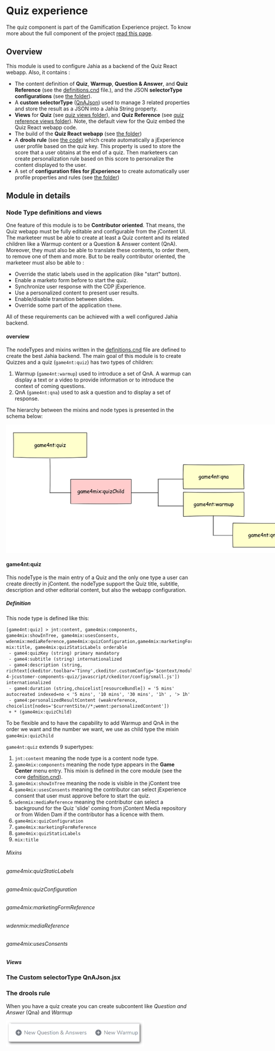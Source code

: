 # Quiz experience

The quiz component is part of the Gamification Experience project. To know more about
the full component of the project [read this page][overview.md].

## Overview

This module is used to configure Jahia as a backend of the Quiz React webapp.
Also, it contains :
* The content definition of **Quiz**, **Warmup**, **Question & Answer**,
and **Quiz Reference** (see the [definitions.cnd] file.), and the JSON
**selectorType configurations** (see [the folder][selector_conf]).
* A **custom selectorType** ([QnAJson]) used to manage 3 related properties and store 
the result as a JSON into a Jahia String property.
* **Views** for **Quiz** (see [quiz views folder][quizViews]),
and **Quiz Reference** (see [quiz reference views folder][quizRefViews]).
Note, the default view for the Quiz embed the Quiz React webapp code.
* The build of the **Quiz React webapp** (see [the folder][quiz_webapp])
* A **drools rule** (see [the code][d_rule]) which create automatically a jExperience user profile based
on the quiz key. This property is used to store the score that a user obtains
at the end of a quiz. Then marketeers can create personalization rule based
on this score to personalize the content displayed to the user.
* A set of **configuration files for jExperience** to create automatically 
user profile properties and rules (see [the folder][jExp_conf])

## Module in details

### Node Type definitions and views
One feature of this module is to be **Contributor oriented**. That means,
the Quiz webapp must be fully editable and configurable from the jContent UI.
The marketeer must be able to create at least a Quiz content and its related children
like a Warmup content or a Question & Answer content (QnA). Moreover, they must also be able to translate
these contents, to order them, to remove one of them and more.
But to be really contributor oriented, the marketeer must also be able to :
* Override the static labels used in the application (like "start" button).
* Enable a marketo form before to start the quiz.
* Synchronize user response with the CDP jExperience.
* Use a personalized content to present user results.
* Enable/disable transition between slides.
* Override some part of the application `theme`.

All of these requirements can be achieved with a well configured Jahia backend.

#### overview
The nodeTypes and mixins written in the [definitions.cnd] file are defined to create the best Jahia
backend.
The main goal of this module is to create Quizzes and a quiz (`game4nt:quiz`) has two types of children:
1. Warmup (`game4nt:warmup`) used to introduce a set of QnA. A warmup can display a text or a video to provide information
 or to introduce the context of coming questions.
2. QnA (`game4nt:qna`) used to ask a question and to display a set of response.

The hierarchy between the mixins and node types is presented in the schema below:

<img src="./doc/schema/020_quizArch.png" style="max-width:800px;"/>

#### game4nt:quiz
This nodeType is the main entry of a Quiz and the only one type a user can create directly in jContent.
the nodeType support the Quiz title, subtitle, description and other editorial content, but also the
webapp configuration.
##### Definition
This node type is defined like this:
```cnd
[game4nt:quiz] > jnt:content, game4mix:components, game4mix:showInTree, game4mix:usesConsents, wdenmix:mediaReference,game4mix:quizConfiguration,game4mix:marketingFormReference, mix:title, game4mix:quizStaticLabels orderable
 - game4:quizKey (string) primary mandatory
 - game4:subtitle (string) internationalized
 - game4:description (string, richtext[ckeditor.toolbar='Tinny',ckeditor.customConfig='$context/modules/game-4-jcustomer-components-quiz/javascript/ckeditor/config/small.js']) internationalized
 - game4:duration (string,choicelist[resourceBundle]) = '5 mins' autocreated indexed=no < '5 mins', '10 mins', '30 mins', '1h' , '> 1h'
 - game4:personalizedResultContent (weakreference, choicelist[nodes='$currentSite//*;wemnt:personalizedContent'])
 + * (game4mix:quizChild)
```

To be flexible and to have the capability to add Warmup and QnA in the order we want and the number
we want, we use as child type the mixin `game4mix:quizChild`

`game4nt:quiz` extends 9 supertypes:
1. `jnt:content` meaning the node type is a content node type.
2. `game4mix:components` meaning the node type appears in the **Game Center** menu entry.
This mixin is defined in the core module (see the core [defnition.cnd][core_cnd]).
3. `game4mix:showInTree` meaning the node is visible in the jContent tree
4. `game4mix:usesConsents` meaning the contributor can select jExperience consent that user must
approve before to start the quiz.
5. `wdenmix:mediaReference` meaning the contributor can select a background for the Quiz 'slide' coming
from jContent Media repository or from Widen Dam if the contributor has a licence with them.
6. `game4mix:quizConfiguration`
7. `game4mix:marketingFormReference`
8. `game4mix:quizStaticLabels`
9. `mix:title`

###### Mixins
###### game4mix:quizStaticLabels
###### game4mix:quizConfiguration
###### game4mix:marketingFormReference
###### wdenmix:mediaReference
###### game4mix:usesConsents

##### Views

### The Custom selectorType QnAJson.jsx
### The drools rule



  When you have a quiz create you can create subcontent like *Question and Answer* (Qna) and *Warmup*

<img src="./doc/images/202_subContent.png" width="375px"/>


[overview.md]: ../README.md
[definitions.cnd]: ./src/main/resources/META-INF/definitions.cnd
[quizViews]: ./src/main/resources/game4nt_quiz/html
[quizRefViews]: ./src/main/resources/game4nt_quizReference/html
[d_rule]: ./src/main/resources/META-INF/rules.drl
[quiz_webapp]: ./src/main/resources/javascript/webapp
[QnAJson]: ./src/javascript/QnAJson
[jExp_conf]: ./src/main/resources/META-INF/jexperience
[selector_conf]:  ./src/main/resources/META-INF/jahia-content-editor-forms/fieldsets
[core_cnd]: ../game-4-jcustomer-core/src/main/resources/META-INF/definitions.cnd
